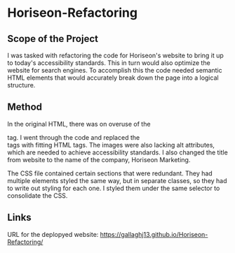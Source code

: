# Horiseon-Refactoring

## Scope of the Project
I was tasked with refactoring the code for Horiseon's website to bring it up to today's accessibility standards. This in turn would also optimize the website for search engines. To accomplish this the code needed semantic HTML elements that would accurately break down the page into a logical structure.

## Method
In the original HTML, there was on overuse of the <div> tag. I went through the code and replaced the <div> tags with fitting HTML tags. The images were also lacking alt attributes, which are needed to achieve accessibility standards. I also changed the title from website to the name of the company, Horiseon Marketing.

The CSS file contained certain sections that were redundant. They had multiple elements styled the same way, but in separate classes, so they had to write out styling for each one. I styled them under the same selector to consolidate the CSS.

## Links
URL for the deplopyed website: https://gallaghj13.github.io/Horiseon-Refactoring/





